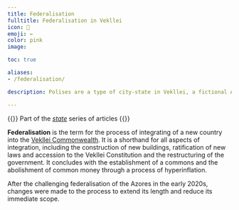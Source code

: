```yaml
---
title: Federalisation
fulltitle: Federalisation in Vekllei
icon: 💮
emoji: ←
color: pink
image:

toc: true

aliases:
- /federalisation/

description: Polises are a type of city-state in Vekllei, a fictional Atlantic country.

---
```

{{<note series>}}
 Part of the *[state](/state/)* series of articles
{{</note>}}

**Federalisation** is the term for the process of integrating of a new country into the [<span class="fi fi-com"></span> Vekllei Commonwealth](/vekllei/). It is a shorthand for all aspects of integration, including the construction of new buildings, ratification of new laws and accession to the Vekllei Constitution and the restructuring of the government. It concludes with the establishment of a commons and the abolishment of common money through a process of hyperinflation.

After the challenging federalisation of the Azores in the early 2020s, changes were made to the process to extend its length and reduce its immediate scope.
